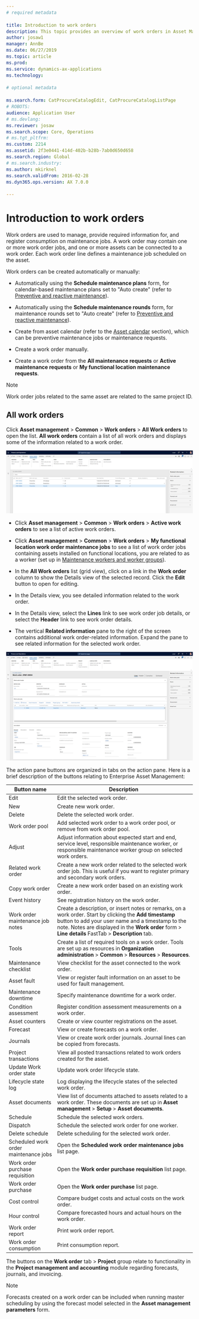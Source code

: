```yaml
---
# required metadata

title: Introduction to work orders
description: This topic provides an overview of work orders in Asset Management.
author: josaw1
manager: AnnBe
ms.date: 06/27/2019
ms.topic: article
ms.prod: 
ms.service: dynamics-ax-applications
ms.technology: 

# optional metadata

ms.search.form: CatProcureCatalogEdit, CatProcureCatalogListPage
# ROBOTS: 
audience: Application User
# ms.devlang: 
ms.reviewer: josaw
ms.search.scope: Core, Operations
# ms.tgt_pltfrm: 
ms.custom: 2214
ms.assetid: 2f3e0441-414d-402b-b28b-7ab0d650d658
ms.search.region: Global
# ms.search.industry: 
ms.author: mkirknel
ms.search.validFrom: 2016-02-28
ms.dyn365.ops.version: AX 7.0.0

---
```


# Introduction to work orders

Work orders are used to manage, provide required information for, and register consumption on maintenance jobs. A work order may contain one or more work order jobs, and one or more assets can be connected to a work order. Each work order line defines a maintenance job scheduled on the asset.

Work orders can be created automatically or manually:

- Automatically using the **Schedule maintenance plans** form, for calendar-based maintenance plans set to "Auto create" (refer to [Preventive and reactive maintenance](../preventive-and-reactive-maintenance/preventive-maintenance-overview.md)).  

- Automatically using the **Schedule maintenance rounds** form, for maintenance rounds set to "Auto create" (refer to [Preventive and reactive maintenance](../preventive-and-reactive-maintenance/preventive-maintenance-overview.md)).  

- Create from asset calendar (refer to the [Asset calendar](../preventive-and-reactive-maintenance/object-calendar.md) section), which can be preventive maintenance jobs or maintenance requests.  

- Create a work order manually.  

- Create a work order from the **All maintenance requests** or **Active maintenance requests** or **My functional location maintenance requests**.

>[!NOTE]
>Work order jobs related to the same asset are related to the same project ID.

## All work orders

Click **Asset management** > **Common** > **Work orders** > **All Work orders** to open the list. **All work orders** contain a list of all work orders and displays some of the information related to a work order.

![Figure 1](media/01-work-orders.png)

- Click **Asset management** > **Common** > **Work orders** > **Active work orders** to see a list of active work orders.

- Click **Asset management** > **Common** > **Work orders** > **My functional location work order maintenance jobs** to see a list of work order jobs containing assets installed on functional locations, you are related to as a worker (set up in [Maintenance workers and worker groups](../setup-for-objects/workers-and-worker-groups.md)).

- In the **All Work orders** list (grid view), click on a link in the **Work order** column to show the Details view of the selected record. Click the **Edit** button to open for editing.  

- In the Details view, you see detailed information related to the work order.  

- In the Details view, select the **Lines** link to see work order job details, or select the **Header** link to see work order details.  

- The vertical **Related information** pane to the right of the screen contains additional work order-related information. Expand the pane to see related information for the selected work order.  


![Figure 2](media/02-work-orders.png)


The action pane buttons are organized in tabs on the action pane. Here is a brief description of the buttons relating to Enterprise Asset Management:



| Button name                     | Description                                                                                                                                                                                                                                                             |
|---------------------------------|-------------------------------------------------------------------------------------------------------------------------------------------------------------------------------------------------------------------------------------------------------------------------|
| Edit                            | Edit the selected work order.                                                                                                                                                                                                                                           |
| New                             | Create new work order.                                                                                                                                                                                                                                                  |
| Delete                          | Delete the selected work order.                                                                                                                                                                                                                                         |
| Work order pool                 | Add selected work order to a work order pool, or remove from work order pool.                                                                                                                                                                                           |
| Adjust                          | Adjust information about expected start and end, service level, responsible maintenance worker, or responsible maintenance worker group on selected work orders.                                                                                                                                     |
| Related work order              | Create a new work order related to the selected work order job. This is useful if you want to register primary and secondary work orders.                                                                                                                              |
| Copy work order                 | Create a new work order based on an existing work order.                                                                                                                                                                                                                |
| Event history                   | See registration history on the work order.                                                                                                                                                                                                                |
| Work order maintenance job notes                           | Create a description, or insert notes or remarks, on a work order. Start by clicking the **Add timestamp** button to add your user name and a timestamp to the note. Notes are displayed in the **Work order** form > **Line details** FastTab > **Description** tab. |
| Tools                           | Create a list of required tools on a work order. Tools are set up as resources in **Organization administration** > **Common** > **Resources** > **Resources**.                                                                                                      |
| Maintenance checklist           | View checklist for the asset connected to the work order.                                                                                                                                                                                                              |
| Asset fault                     | View or register fault information on an asset to be used for fault management.                                                                                                                                                                                        |
| Maintenance downtime            | Specify maintenance downtime for a work order.                                                                                                                                                                                                                               |
| Condition assessment            | Register condition assessment measurements on a work order.                                                                                                                                                                                                             |
| Asset counters                 | Create or view counter registrations on the asset.                                                                                                                                                                                                                     |
| Forecast                        | View or create forecasts on a work order.                                                                                                                                                                                                                               |
| Journals                        | View or create work order journals. Journal lines can be copied from forecasts.                                                                                                                                                                                         |
| Project transactions            | View all posted transactions related to work orders created for the asset.                                                                                                                                                                                             |
| Update Work order state                | Update work order lifecycle state.                                                                                                                                                                                                                                                |
| Lifecycle state log                       | Log displaying the lifecycle states of the selected work order.                                                                                                                                                                                                                   |
| Asset documents                | View list of documents attached to assets related to a work order. These documents are set up in **Asset management** > **Setup** > **Asset documents**.                                                                                                 |
| Schedule                        | Schedule the selected work orders.                                                                                                                                                                                                                                      |
| Dispatch            | Schedule the selected work order for one worker.                                                                                                                                                                                                                        |
| Delete schedule                 | Delete scheduling for the selected work order.                                                                                                                                                                                                                          |
| Scheduled work order maintenance jobs             | Open the **Scheduled work order maintenance jobs** list page.                                                                                                                                                                                                                             |
| Work order purchase requisition | Open the **Work order purchase requisition** list page.                                                                                                                                                                                                                 |
| Work order purchase             | Open the **Work order purchase** list page.                                                                                                                                                                                                                             |
| Cost control                    | Compare budget costs and actual costs on the work order.                                                                                                                                                                                                                |
| Hour control                    | Compare forecasted hours and actual hours on the work order.                                                                                                                                                                                                                |
| Work order report               | Print work order report.                                                                                                                                                                                                                                                |
| Work order consumption          | Print consumption report.                                                                                                                                                                                                                                               |


The buttons on the **Work order** tab > **Project** group relate to functionality in the **Project management and accounting** module regarding forecasts, journals, and invoicing.

>[!NOTE]
>Forecasts created on a work order can be included when running master scheduling by using the forecast model selected in the **Asset management parameters** form.

